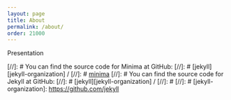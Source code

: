 ```yaml
---
layout: page
title: About
permalink: /about/
order: 21000
---
```


Presentation


[//]: # You can find the source code for Minima at GitHub:
[//]: # [jekyll][jekyll-organization] /
[//]: # [minima](https://github.com/jekyll/minima)
[//]: # You can find the source code for Jekyll at GitHub:
[//]: # [jekyll][jekyll-organization] /
[//]: #
[//]: # [jekyll-organization]: https://github.com/jekyll
